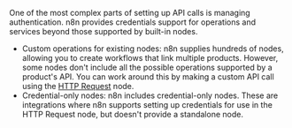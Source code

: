 One of the most complex parts of setting up API calls is managing authentication. n8n provides credentials support for operations and services beyond those supported by built-in nodes.

* Custom operations for existing nodes: n8n supplies hundreds of nodes, allowing you to create workflows that link multiple products. However, some nodes don't include all the possible operations supported by a product's API. You can work around this by making a custom API call using the [HTTP Request](/integrations/builtin/core-nodes/n8n-nodes-base.httprequest/) node.
* Credential-only nodes: n8n includes credential-only nodes. These are integrations where n8n supports setting up credentials for use in the HTTP Request node, but doesn't provide a standalone node.
